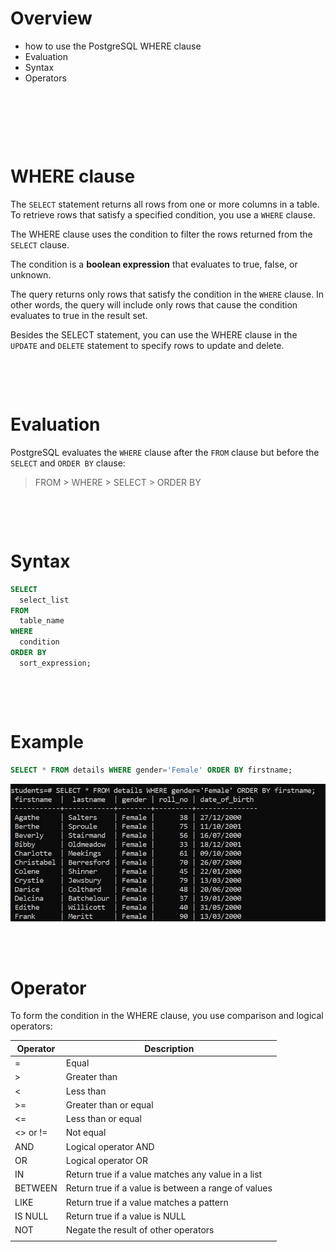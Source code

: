 # Overview

- how to use the PostgreSQL WHERE clause
- Evaluation
- Syntax
- Operators

&nbsp;

&nbsp;

&nbsp;

# WHERE clause

The `SELECT` statement returns all rows from one or more columns in a table. To retrieve rows that satisfy a specified condition, you use a `WHERE` clause.

The WHERE clause uses the condition to filter the rows returned from the `SELECT` clause.

The condition is a **boolean expression** that evaluates to true, false, or unknown.

The query returns only rows that satisfy the condition in the `WHERE` clause. In other words, the query will include only rows that cause the condition evaluates to true in the result set.

Besides the SELECT statement, you can use the WHERE clause in the `UPDATE` and `DELETE` statement to specify rows to update and delete.

&nbsp;

&nbsp;

# Evaluation

PostgreSQL evaluates the `WHERE` clause after the `FROM` clause but before the `SELECT` and `ORDER BY` clause:

> FROM > WHERE > SELECT > ORDER BY

&nbsp;

&nbsp;

# Syntax

```sql
SELECT
  select_list
FROM
  table_name
WHERE
  condition
ORDER BY
  sort_expression;
```

&nbsp;

&nbsp;

# Example

```sql
SELECT * FROM details WHERE gender='Female' ORDER BY firstname;
```

<img src="../../assets/Where/equal.jpg">
&nbsp;

&nbsp;

# Operator

To form the condition in the WHERE clause, you use comparison and logical operators:

| Operator | Description                                         |
| -------- | --------------------------------------------------- |
| =        | Equal                                               |
| >        | Greater than                                        |
| <        | Less than                                           |
| >=       | Greater than or equal                               |
| <=       | Less than or equal                                  |
| <>        or !=| Not equal                                     |
| AND      | Logical operator AND                                |
| OR       | Logical operator OR                                 |
| IN       | Return true if a value matches any value in a list  |
| BETWEEN  | Return true if a value is between a range of values |
| LIKE     | Return true if a value matches a pattern            |
| IS NULL  | Return true if a value is NULL                      |
| NOT      | Negate the result of other operators                |
|||

&nbsp;

&nbsp;

